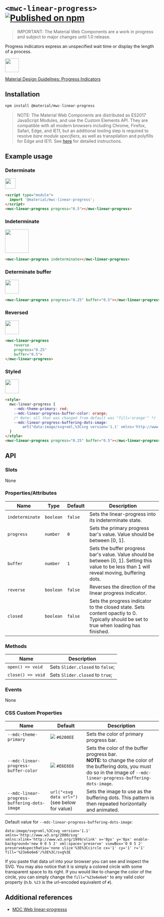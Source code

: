 # `<mwc-linear-progress>` [![Published on npm](https://img.shields.io/npm/v/@material/mwc-linear-progress.svg)](https://www.npmjs.com/package/@material/mwc-linear-progress)

> IMPORTANT: The Material Web Components are a work in progress and subject to
> major changes until 1.0 release.

Progress indicators express an unspecified wait time or display the length of a process.

<img src="https://raw.githubusercontent.com/material-components/material-components-web-components/054d0d234704a274e8aaf7d8a8a0399f525914eb/packages/linear-progress/images/showcase.gif" height="45px">

[Material Design Guidelines: Progress Indicators](https://material.io/components/progress-indicators/#circular-progress-indicators)

## Installation

```sh
npm install @material/mwc-linear-progress
```

> NOTE: The Material Web Components are distributed as ES2017 JavaScript
> Modules, and use the Custom Elements API. They are compatible with all modern
> browsers including Chrome, Firefox, Safari, Edge, and IE11, but an additional
> tooling step is required to resolve *bare module specifiers*, as well as
> transpilation and polyfills for Edge and IE11. See
> [here](https://github.com/material-components/material-components-web-components#quick-start)
> for detailed instructions.

## Example usage

### Determinate

<img src="https://raw.githubusercontent.com/material-components/material-components-web-components/054d0d234704a274e8aaf7d8a8a0399f525914eb/packages/linear-progress/images/determinate.png" height="34px">

```html
<script type="module">
  import '@material/mwc-linear-progress';
</script>
<mwc-linear-progress progress="0.5"></mwc-linear-progress>
```

### Indeterminate

<img src="https://raw.githubusercontent.com/material-components/material-components-web-components/054d0d234704a274e8aaf7d8a8a0399f525914eb/packages/linear-progress/images/indeterminate.gif" height="77px">

```html
<mwc-linear-progress indeterminate></mwc-linear-progress>
```

### Determinate buffer

<img src="https://raw.githubusercontent.com/material-components/material-components-web-components/054d0d234704a274e8aaf7d8a8a0399f525914eb/packages/linear-progress/images/determinate-buffer.gif" height="45px">

```html
<mwc-linear-progress progress="0.25" buffer="0.5"></mwc-linear-progress>
```

### Reversed

<img src="https://raw.githubusercontent.com/material-components/material-components-web-components/054d0d234704a274e8aaf7d8a8a0399f525914eb/packages/linear-progress/images/reversed.gif" height="45px">


```html
<mwc-linear-progress
    reverse
    progress="0.25"
    buffer="0.5">
</mwc-linear-progress>
```

### Styled

<img src="https://raw.githubusercontent.com/material-components/material-components-web-components/054d0d234704a274e8aaf7d8a8a0399f525914eb/packages/linear-progress/images/styled.gif" height="45px">

```html
<style>
  mwc-linear-progress {
    --mdc-theme-primary: red;
    --mdc-linear-progress-buffer-color: orange;
    /* Note: all that was changed from default was "fill='orange'" */
    --mdc-linear-progress-buffering-dots-image:
        url("data:image/svg+xml,%3Csvg version='1.1' xmlns='http://www.w3.org/2000/svg' xmlns:xlink='http://www.w3.org/1999/xlink' x='0px' y='0px' enable-background='new 0 0 5 2' xml:space='preserve' viewBox='0 0 5 2' preserveAspectRatio='none slice'%3E%3Ccircle cx='1' cy='1' r='1' fill='orange'/%3E%3C/svg%3E");
  }
</style>
<mwc-linear-progress progress="0.25" buffer="0.5"></mwc-linear-progress>
```

## API

### Slots

None

### Properties/Attributes

| Name            | Type      | Default | Description
| --------------- | --------- | ------- |------------
| `indeterminate` | `boolean` | `false` | Sets the linear-progress into its indeterminate state.
| `progress`      | `number`  | `0`     | Sets the primary progress bar's value. Value should be between [0, 1].
| `buffer`        | `number`  | `1`     | Sets the buffer progress bar's value. Value should be between [0, 1]. Setting this value to be less than 1 will reveal moving, buffering dots.
| `reverse`       | `boolean` | `false` | Reverses the direction of the linear progress indicator.
| `closed`        | `boolean` | `false` | Sets the progress indicator to the closed state. Sets content opactiy to 0. Typically should be set to true when loading has finished.

### Methods

| Name              | Description
| ----------------- | -----------
| `open() => void`  | Sets `Slider.closed` to `false`;
| `close() => void` | Sets `Slider.closed` to `true`;

### Events

None

### CSS Custom Properties

| Name                                         | Default                                | Description
| -------------------------------------------- | -------------------------------------- |------------
| `--mdc-theme-primary`                        | ![](https://raw.githubusercontent.com/material-components/material-components-web-components/054d0d234704a274e8aaf7d8a8a0399f525914eb/packages/linear-progress/images/color_6200ee.png) `#6200EE` | Sets the color of primary progress bar.
| `--mdc-linear-progress-buffer-color`         | ![](https://raw.githubusercontent.com/material-components/material-components-web-components/054d0d234704a274e8aaf7d8a8a0399f525914eb/packages/linear-progress/images/color_e6e6e6.png) `#E6E6E6` | Sets the color of the buffer progress bar.<br> **NOTE:** to change the color of the buffering dots, you must do so in the image of `--mdc-linear-progress-buffering-dots-image`.
| `--mdc-linear-progress-buffering-dots-image` | `url("<svg data url>")` (see below for value) | Sets the image to use as the buffering dots. This pattern is then repeated horizontally and animated.

Default value for `--mdc-linear-progress-buffering-dots-image`:

```
data:image/svg+xml,%3Csvg version='1.1' xmlns='http://www.w3.org/2000/svg' xmlns:xlink='http://www.w3.org/1999/xlink' x='0px' y='0px' enable-background='new 0 0 5 2' xml:space='preserve' viewBox='0 0 5 2' preserveAspectRatio='none slice'%3E%3Ccircle cx='1' cy='1' r='1' fill='%23e6e6e6'/%3E%3C/svg%3E
```

If you paste that data url into your browser you can see and inspect the SVG.
You may also notice that it is simply a colored circle with some transparent
space to its right. If you would like to change the color of the circle, you can
simply change the `fill="%23e6e6e6"` to any valid color property (n.b. `%23` is
the url-encoded equivalent of `#`).

## Additional references

- [MDC Web linear-progresss](https://material-components.github.io/material-components-web-catalog/#/component/linear-progress-indicator)
